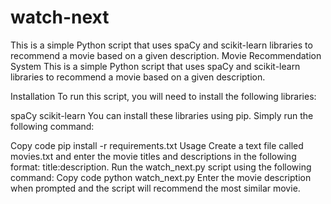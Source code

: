 # watch-next
This is a simple Python script that uses spaCy and scikit-learn libraries to recommend a movie based on a given description.
Movie Recommendation System
This is a simple Python script that uses spaCy and scikit-learn libraries to recommend a movie based on a given description.

Installation
To run this script, you will need to install the following libraries:

spaCy
scikit-learn
You can install these libraries using pip. Simply run the following command:

Copy code
pip install -r requirements.txt
Usage
Create a text file called movies.txt and enter the movie titles and descriptions in the following format: title:description.
Run the watch_next.py script using the following command:
Copy code
python watch_next.py
Enter the movie description when prompted and the script will recommend the most similar movie.
